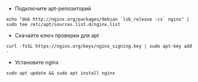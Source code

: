 * Подключите apt-репозиторий
```
echo "deb http://nginx.org/packages/debian `lsb_release -cs` nginx" | sudo tee /etc/apt/sources.list.d/nginx.list
```
* Скачайте ключ проверки для apt
```
curl -fsSL https://nginx.org/keys/nginx_signing.key | sudo apt-key add -
```
* Установите nginx
```
sudo apt update && sudo apt install nginx
```